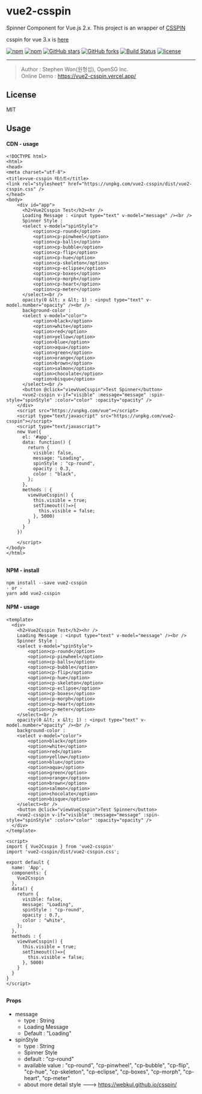 # vue2-csspin
Spinner Component for Vue.js 2.x.
This project is an wrapper of [CSSPIN](https://www.npmjs.com/package/csspin)

csspin for vue 3.x is [here](https://github.com/stepanowon/vue-csspin)

[![npm](https://img.shields.io/npm/v/vue2-csspin.svg )](https://www.npmjs.com/package/vue2-csspin)
[![npm](https://img.shields.io/npm/dm/vue2-csspin.svg)](https://www.npmjs.com/package/vue2-csspin)
[![GitHub stars](https://img.shields.io/github/stars/stepanowon/vue2-csspin.svg?style=social&label=Stars&style=for-the-badge)](https://github.com/stepanowon/vue2-csspin/stargazers)
[![GitHub forks](https://img.shields.io/github/forks/stepanowon/vue2-csspin.svg?style=social&label=Fork&style=for-the-badge)](https://github.com/stepanowon/vue2-csspin/network)
[![Build Status](https://travis-ci.org/stepanowon/vue2-csspin.svg?branch=master)](https://travis-ci.org/stepanowon/vue2-csspin)
[![license](https://img.shields.io/github/license/mashape/apistatus.svg)]()

------------

> Author : Stephen Won(원형섭), OpenSG Inc.        
> Online Demo : https://vue2-csspin.vercel.app/

## License
MIT 
## Usage  

#### CDN - usage
~~~
<!DOCTYPE html>
<html>
<head>
<meta charset="utf-8">
<title>vue-csspin 테스트</title>
<link rel="stylesheet" href="https://unpkg.com/vue2-csspin/dist/vue2-csspin.css" />
</head>
<body>
    <div id="app">
      <h2>Vue2Csspin Test</h2><hr />
      Loading Message : <input type="text" v-model="message" /><br />
      Spinner Style : 
      <select v-model="spinStyle">
          <option>cp-round</option>
          <option>cp-pinwheel</option>
          <option>cp-balls</option>
          <option>cp-bubble</option>
          <option>cp-flip</option>
          <option>cp-hue</option>
          <option>cp-skeleton</option>
          <option>cp-eclipse</option>
          <option>cp-boxes</option>
          <option>cp-morph</option>
          <option>cp-heart</option>
          <option>cp-meter</option>
      </select><br />
      opacity(0 &lt; x &lt; 1) : <input type="text" v-model.number="opacity" /><br />
      background-color : 
      <select v-model="color">
          <option>black</option>
          <option>white</option>
          <option>red</option>
          <option>yellow</option>
          <option>blue</option>
          <option>aqua</option>
          <option>green</option>
          <option>orange</option>
          <option>brown</option>
          <option>salmon</option>
          <option>chocolate</option>
          <option>bisque</option>
      </select><br />
      <button @click="viewVueCsspin">Test Spinner</button>
      <vue2-csspin v-if="visible" :message="message" :spin-style="spinStyle" :color="color" :opacity="opacity" />
    </div>
    <script src="https://unpkg.com/vue"></script>
    <script type="text/javascript" src="https://unpkg.com/vue2-csspin"></script>
    <script type="text/javascript">
    new Vue({
      el: '#app',
      data: function() {
        return { 
          visible: false,
          message: "Loading",
          spinStyle : "cp-round",
          opacity : 0.3,
          color : "black",
        };
      },
      methods : {
        viewVueCsspin() {
          this.visible = true;
          setTimeout(()=>{
            this.visible = false;
          }, 5000)
        }
      }
    })

    </script>
</body>
</html>
~~~
##

#### NPM - install
~~~
npm install --save vue2-csspin
- or -
yarn add vue2-csspin
~~~

#### NPM - usage
~~~
<template>
  <div>
    <h2>Vue2Csspin Test</h2><hr />
    Loading Message : <input type="text" v-model="message" /><br />
    Spinner Style : 
    <select v-model="spinStyle">
        <option>cp-round</option>
        <option>cp-pinwheel</option>
        <option>cp-balls</option>
        <option>cp-bubble</option>
        <option>cp-flip</option>
        <option>cp-hue</option>
        <option>cp-skeleton</option>
        <option>cp-eclipse</option>
        <option>cp-boxes</option>
        <option>cp-morph</option>
        <option>cp-heart</option>
        <option>cp-meter</option>
    </select><br />
    opacity(0 &lt; x &lt; 1) : <input type="text" v-model.number="opacity" /><br />
    background-color : 
    <select v-model="color">
        <option>black</option>
        <option>white</option>
        <option>red</option>
        <option>yellow</option>
        <option>blue</option>
        <option>aqua</option>
        <option>green</option>
        <option>orange</option>
        <option>brown</option>
        <option>salmon</option>
        <option>chocolate</option>
        <option>bisque</option>
    </select><br />
    <button @click="viewVueCsspin">Test Spinner</button>
    <vue2-csspin v-if="visible" :message="message" :spin-style="spinStyle" :color="color" :opacity="opacity" />
  </div>
</template>

<script>
import { Vue2Csspin } from 'vue2-csspin'
import 'vue2-csspin/dist/vue2-csspin.css';

export default {
  name: 'App',
  components: {
    Vue2Csspin
  },
  data() {
    return { 
      visible: false,
      message: "Loading",
      spinStyle : "cp-round",
      opacity : 0.7,
      color : "white",
    };
  },
  methods : {
    viewVueCsspin() {
      this.visible = true;
      setTimeout(()=>{
        this.visible = false;
      }, 5000)
    }
  }
}
</script>
~~~
##
#### Props
   * message
      - type : String
      - Loading Message
      - Default : "Loading" 
   * spinStyle 
     - type : String
     - Spinner Style
     - default : "cp-round"
     - available value : "cp-round", "cp-pinwheel", "cp-bubble", "cp-flip", "cp-hue", "cp-skeleton", "cp-eclipse", "cp-boxes", "cp-morph", "cp-heart", "cp-meter"
     - about more detail style ---> https://webkul.github.io/csspin/

